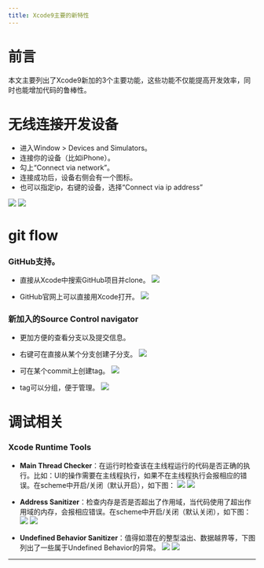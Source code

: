 ```yaml
---
title: Xcode9主要的新特性
---
```


# 前言
本文主要列出了Xcode9新加的3个主要功能，这些功能不仅能提高开发效率，同时也能增加代码的鲁棒性。

# 无线连接开发设备

- 进入Window > Devices and Simulators。
- 连接你的设备（比如iPhone）。
- 勾上“Connect via network”。
- 连接成功后，设备右侧会有一个图标。
- 也可以指定ip，右键的设备，选择“Connect via ip address”

![](https://help.apple.com/xcode/mac/9.0/en.lproj/Art/debug_network_iPhone_connect.png)
![](https://help.apple.com/xcode/mac/9.0/en.lproj/Art/debug_network_iPhone_connected.png)

# git flow
### GitHub支持。
- 直接从Xcode中搜索GitHub项目并clone。
![](http://uploadimg.szrd.phiwifi.com/jx6dix3ud8.png)

- GitHub官网上可以直接用Xcode打开。
![](http://uploadimg.szrd.phiwifi.com/inpbt9spcu.png)

### 新加入的Source Control navigator
- 更加方便的查看分支以及提交信息。
- 右键可在直接从某个分支创建子分支。
![](http://uploadimg.szrd.phiwifi.com/pqrpnreup9.png)

- 可在某个commit上创建tag。
![](http://uploadimg.szrd.phiwifi.com/x46dwmh11y.png)

- tag可以分组，便于管理。
![](http://uploadimg.szrd.phiwifi.com/inpbt9spcu.png)

# 调试相关
### Xcode Runtime Tools
- **Main Thread Checker**：在运行时检查该在主线程运行的代码是否正确的执行。比如：UI的操作需要在主线程执行，如果不在主线程执行会报相应的错误。在scheme中开启/关闭（默认开启），如下图：
![](http://uploadimg.szrd.phiwifi.com/9uph4p57wu.png)
![](http://uploadimg.szrd.phiwifi.com/rbt3u8ypfv.png)

- **Address Sanitizer**：检查内存是否是否超出了作用域，当代码使用了超出作用域的内存，会报相应错误。在scheme中开启/关闭（默认关闭），如下图：
![](http://uploadimg.szrd.phiwifi.com/4c6xcaymt1.png)
![](http://uploadimg.szrd.phiwifi.com/atvdwob1xd.png)

- **Undefined Behavior Sanitizer**：值得如潜在的整型溢出、数据越界等，下图列出了一些属于Undefined Behavior的异常。
![](http://uploadimg.szrd.phiwifi.com/eau1t0aq5e.png)
![](http://uploadimg.szrd.phiwifi.com/cztgud12pu.png)

---
